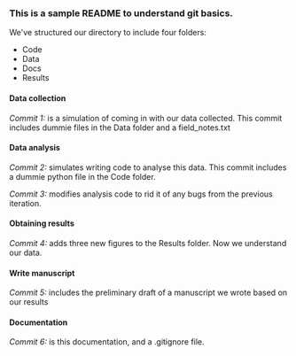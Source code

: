 ### This is a sample README to understand git basics.

We've structured our directory to include four folders:
- Code
- Data
- Docs
- Results

#### Data collection
*Commit 1:* is a simulation of coming in with our data collected. This commit includes dummie files in the Data folder and a field_notes.txt

#### Data analysis
*Commit 2:* simulates writing code to analyse this data. This commit includes a dummie python file in the Code folder.

*Commit 3:* modifies analysis code to rid it of any bugs from the previous iteration.

#### Obtaining results
*Commit 4:* adds three new figures to the Results folder. Now we understand our data.

#### Write manuscript
*Commit 5:* includes the preliminary draft of a manuscript we wrote based on our results

#### Documentation
*Commit 6:* is this documentation, and a .gitignore file.
